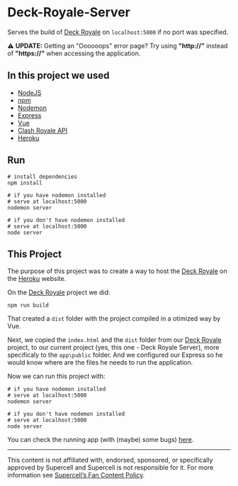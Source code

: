 # Deck-Royale-Server

Serves the build of [Deck Royale](https://github.com/ikenami/Deck-Royale) on `localhost:5000` if no port was specified.

:warning: **UPDATE:** Getting an "Oooooops" error page? Try using **"http://"** instead of **"https://"** when accessing the application.

## In this project we used
* [NodeJS](https://nodejs.org/en/)
* [npm](https://www.npmjs.com/)
* [Nodemon](https://nodemon.io/)
* [Express](http://expressjs.com/)
* [Vue](https://vuejs.org/)
* [Clash Royale API](https://github.com/martincarrera/clash-royale-api)
* [Heroku](https://www.heroku.com)

## Run
```
# install dependencies
npm install

# if you have nodemon installed
# serve at localhost:5000
nodemon server

# if you don't have nodemon installed
# serve at localhost:5000
node server
```

## This Project
The purpose of this project was to create a way to host the [Deck Royale](https://github.com/ikenami/Deck-Royale) on the [Heroku](https://www.heroku.com) website.

On the [Deck Royale](https://github.com/ikenami/Deck-Royale) project we did:
```
npm run build
```
That created a `dist` folder with the project compiled in a otimized way by Vue.

Next, we copied the `index.html` and the `dist` folder from our [Deck Royale](https://github.com/ikenami/Deck-Royale) project, to our current project (yes, this one - Deck Royale Server), more specificaly to the `app\public` folder. And we configured our Express so he would know where are the files he needs to run the application.


Now we can run this project with:
```
# if you have nodemon installed
# serve at localhost:5000
nodemon server

# if you don't have nodemon installed
# serve at localhost:5000
node server
```

You can check the running app (with (maybe) some bugs) [here](https://deck-royale-ultimate.herokuapp.com/).


----------
This content is not affiliated with, endorsed, sponsored, or specifically approved by Supercell and Supercell is not responsible for it. For more information see [Supercell’s Fan Content Policy](http://www.supercell.com/fan-content-policy).
